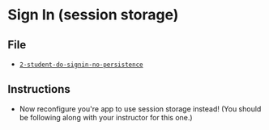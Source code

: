 # Sign In (session storage)

## File

* [`2-student-do-signin-no-persistence`](../02-signin-nopersistence/Unsolved/2-student-do-signin-no-persistence.html)

## Instructions

* Now reconfigure you're app to use session storage instead! (You should be following along with your instructor for this one.)
